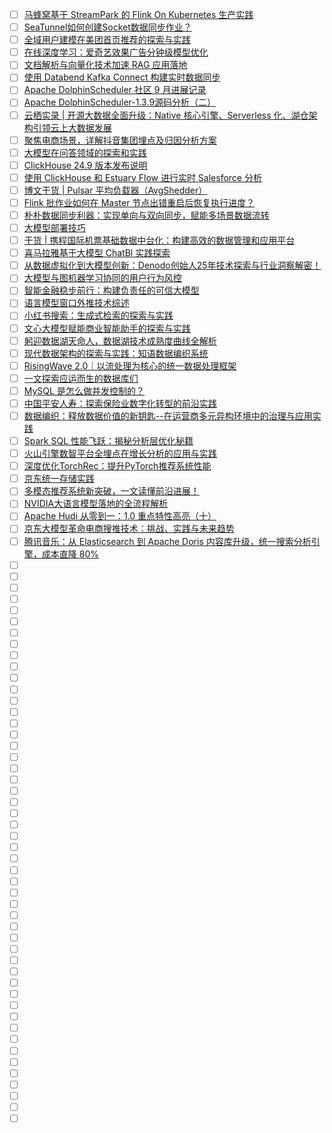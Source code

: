 - [ ] [马蜂窝基于 StreamPark 的 Flink On Kubernetes 生产实践](https://mp.weixin.qq.com/s/GtpBdTVxOMsrWF2m3R1sjA)
- [ ] [SeaTunnel如何创建Socket数据同步作业？](https://mp.weixin.qq.com/s/SoDD3Zcb0ho3LUUYyIPXvg)
- [ ] [全域用户建模在美团首页推荐的探索与实践](https://mp.weixin.qq.com/s/9KBcHCjfNad_Fp3-SZrG3Q)
- [ ] [在线深度学习：爱奇艺效果广告分钟级模型优化](https://mp.weixin.qq.com/s/byDVm8MNu5HVo1iugXW6_g)
- [ ] [文档解析与向量化技术加速 RAG 应用落地](https://mp.weixin.qq.com/s/TGW3zl_bEO-dIQsXaRHzQw)
- [ ] [使用 Databend Kafka Connect 构建实时数据同步](https://mp.weixin.qq.com/s/D-edT5-ilpgXDvktoeznnQ)
- [ ] [Apache DolphinScheduler 社区 9 月进展记录](https://mp.weixin.qq.com/s/epqN3xJI-aNHhmR1_fHVFg)
- [ ] [Apache DolphinScheduler-1.3.9源码分析（二）](https://mp.weixin.qq.com/s/BOaPiWEsaoUb4RYSLg-bPg)
- [ ] [云栖实录 | 开源大数据全面升级：Native 核心引擎、Serverless 化、湖仓架构引领云上大数据发展](https://mp.weixin.qq.com/s/aPh8grUdD6jXyGZ4b2_mYg)
- [ ] [聚焦电商场景，详解抖音集团埋点及归因分析方案](https://mp.weixin.qq.com/s/s6WvXxevOhelQ8okA7z4dg)
- [ ] [大模型在问答领域的探索和实践](https://mp.weixin.qq.com/s/vMUAkjgL3TUlIkLWKsFKVA)
- [ ] [ClickHouse 24.9 版本发布说明](https://mp.weixin.qq.com/s/MXJ9PGOIBWC3wyK-Rzk2wg)
- [ ] [使用 ClickHouse 和 Estuary Flow 进行实时 Salesforce 分析](https://mp.weixin.qq.com/s/0rFYMbsjXYNwnCufLz88rQ)
- [ ] [博文干货 | Pulsar 平均负载器（AvgShedder）](https://mp.weixin.qq.com/s/mb3Naugx5LBZ5hFk_fKSTg)
- [ ] [Flink 批作业如何在 Master 节点出错重启后恢复执行进度？](https://mp.weixin.qq.com/s/h0RtStXrObWOBv6ZoUIvrg)
- [ ] [朴朴数据同步利器：实现单向与双向同步，赋能多场景数据流转](https://mp.weixin.qq.com/s/gkOyp-nhHyS5QpiaQkH_Ug)
- [ ] [大模型部署技巧](https://mp.weixin.qq.com/s/kw4jRT82p-8Bdn_FYCm91w)
- [ ] [干货 | 携程国际机票基础数据中台化：构建高效的数据管理和应用平台](https://mp.weixin.qq.com/s/1_k7aW12Dv6TYihKsuuUUw)
- [ ] [喜马拉雅基于大模型 ChatBl 实践探索](https://mp.weixin.qq.com/s/erbfKIgSf02YTgPIso2k5w)
- [ ] [从数据虚拟化到大模型创新：Denodo创始人25年技术探索与行业洞察解密！](https://mp.weixin.qq.com/s/Xe3egT424kH4SEinGwk0pg)
- [ ] [大模型与图机器学习协同的用户行为风控](https://mp.weixin.qq.com/s/8rkaqAB3pjsYOPq44FV_xQ)
- [ ] [智能金融稳步前行：构建负责任的可信大模型](https://mp.weixin.qq.com/s/HJVMsh2vLkH3h3RqeFM4tg)
- [ ] [语言模型窗口外推技术综述](https://mp.weixin.qq.com/s/5CqrlUZHrciMAFmeV2oYdw)
- [ ] [小红书搜索：生成式检索的探索与实践](https://mp.weixin.qq.com/s/yApGxCGxjWnZQu8PoO9Qeg)
- [ ] [文心大模型赋能商业智能助手的探索与实践](https://mp.weixin.qq.com/s/2WcBYNyZGJ8cx-dQyDJQXw)
- [ ] [躬迎数据湖天命人，数据湖技术成熟度曲线全解析](https://mp.weixin.qq.com/s/s_hwnjsrO3OjhMy9UkimcQ)
- [ ] [现代数据架构的探索与实践：知语数据编织系统](https://mp.weixin.qq.com/s/L2jkKuCazyb42PElcoHr6w)
- [ ] [RisingWave 2.0｜以流处理为核心的统一数据处理框架](https://mp.weixin.qq.com/s/yrLSZ5KPRjVfyF7jklhkhg)
- [ ] [一文探索应运而生的数据库们](https://mp.weixin.qq.com/s/6nOwTieyW9SXvi2tqLtizw)
- [ ] [MySQL 是怎么做并发控制的？](https://mp.weixin.qq.com/s/EjKtAj9H6KpuRlWAfoLYSA)
- [ ] [中国平安人寿：探索保险业数字化转型的前沿实践](https://mp.weixin.qq.com/s/omt6KToazlVht0gHVaIulA)
- [ ] [数据编织：释放数据价值的新钥匙--在运营商多元异构环境中的治理与应用实践](https://mp.weixin.qq.com/s/lxAkFX1bA7XRHZN2ZC69EQ)
- [ ] [Spark SQL 性能飞跃：揭秘分析层优化秘籍](https://mp.weixin.qq.com/s/HphEUs95OXIkFpjVv3LJjw)
- [ ] [火山引擎数智平台全埋点在增长分析的应用与实践](https://mp.weixin.qq.com/s/5caizKoMgdxDk75lwhTMjg)
- [ ] [​深度优化TorchRec：提升PyTorch推荐系统性能](https://mp.weixin.qq.com/s/_bdVZGaNn0dUvBYvcL6WgQ)
- [ ] [京东统一存储实践](https://mp.weixin.qq.com/s/8vFHWJSUfKCPT2swVvRW3g)
- [ ] [多模态推荐系统新突破，一文读懂前沿进展！](https://mp.weixin.qq.com/s/YDna7dvC55yWL61r8PljoQ)
- [ ] [NVIDIA大语言模型落地的全流程解析](https://mp.weixin.qq.com/s/PgA6g1FSJME_SyuH-5lsZw)
- [ ] [Apache Hudi 从零到一：1.0 重点特性高亮（十）](https://mp.weixin.qq.com/s/q38U0TTWjSlWiNmWuY9DZQ)
- [ ] [京东大模型革命电商搜推技术：挑战、实践与未来趋势](https://mp.weixin.qq.com/s/Smojhvkl1qR22zpCohMcpQ)
- [ ] [腾讯音乐：从 Elasticsearch 到 Apache Doris 内容库升级，统一搜索分析引擎，成本直降 80%](https://mp.weixin.qq.com/s/t3uOilISBXowGrZ-qxRWsA)
- [ ] []()
- [ ] []()
- [ ] []()
- [ ] []()
- [ ] []()
- [ ] []()
- [ ] []()
- [ ] []()
- [ ] []()
- [ ] []()
- [ ] []()
- [ ] []()
- [ ] []()
- [ ] []()
- [ ] []()
- [ ] []()
- [ ] []()
- [ ] []()
- [ ] []()
- [ ] []()
- [ ] []()
- [ ] []()
- [ ] []()
- [ ] []()
- [ ] []()
- [ ] []()
- [ ] []()
- [ ] []()
- [ ] []()
- [ ] []()
- [ ] []()
- [ ] []()
- [ ] []()
- [ ] []()
- [ ] []()
- [ ] []()
- [ ] []()
- [ ] []()
- [ ] []()
- [ ] []()
- [ ] []()
- [ ] []()
- [ ] []()
- [ ] []()
- [ ] []()
- [ ] []()
- [ ] []()
- [ ] []()
- [ ] []()
- [ ] []()
